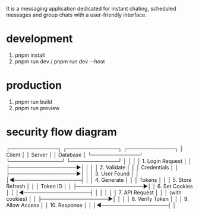 It is a messaging application dedicated for instant chating, scheduled messages and group chats with a user-friendly interface.

# development
1. pnpm install
2. pnpm run dev / pnpm run dev --host

# production
1. pnpm run build
2. pnpm run preview

# security flow diagram
┌─────────────┐    ┌──────────────┐    ┌─────────────┐
│   Client    │    │   Server     │    │  Database   │
└─────────────┘    └──────────────┘    └─────────────┘
       │                   │                   │
       │ 1. Login Request  │                   │
       ├──────────────────►│                   │
       │                   │ 2. Validate       │
       │                   │    Credentials    │
       │                   ├──────────────────►│
       │                   │ 3. User Found    │
       │                   │◄──────────────────┤
       │                   │ 4. Generate       │
       │                   │    Tokens         │
       │                   │ 5. Store Refresh  │
       │                   │    Token ID       │
       │                   ├──────────────────►│
       │ 6. Set Cookies    │                   │
       │◄──────────────────┤                   │
       │                   │                   │
       │ 7. API Request    │                   │
       │    (with cookies) │                   │
       ├──────────────────►│                   │
       │                   │ 8. Verify Token   │
       │                   │ 9. Allow Access   │
       │ 10. Response      │                   │
       │◄──────────────────┤                   │